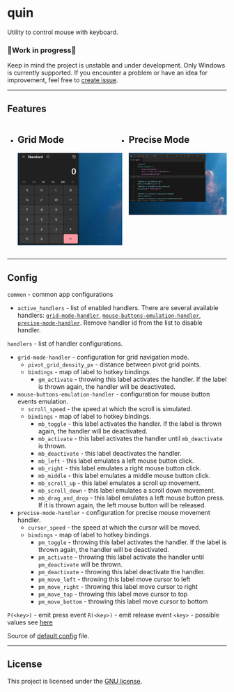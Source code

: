 # quin

Utility to control mouse with keyboard.


### 🚧Work in progress🚧

Keep in mind the project is unstable and under development.
Only Windows is currently supported.
If you encounter a problem or have an idea for improvement,
feel free to [create issue](https://github.com/lkaratl/quin/issues/new).

---

## Features
<div>
    <ul style="display: grid; grid-template-columns: repeat(2, 1fr);" class="columns" data-columns="2">
        <li><h2>Grid Mode</h2>
            <p><img src="docs/grid_mode.gif"/></p></li>
        <li style="margin-left: 15px"><h2>Precise Mode</h2>
            <p><img src="docs/precise_mode.gif"/></p></li>
    </ul>
</div>

---

## Config

`common` - common app configurations

- `active_handlers` - list of enabled handlers.
  There are several available handlers:
  [`grid-mode-handler`](/src/registry/grid_mode_handler.rs),
  [`mouse-buttons-emulation-handler`](/src/registry/mb_emulation_handler.rs),
  [`precise-mode-handler`](/src/registry/precise_mode_handler.rs).
  Remove handler id from the list to disable handler.

`handlers` - list of handler configurations.

- `grid-mode-handler` - configuration for grid navigation mode.
    * `pivot_grid_density_px` - distance between pivot grid points.
    * `bindings` - map of label to hotkey bindings.
        * `gm_activate` - throwing this label activates the handler. If the label is thrown again, the handler will be
          deactivated.
- `mouse-buttons-emulation-handler` - configuration for mouse button events emulation.
    * `scroll_speed` - the speed at which the scroll is simulated.
    * `bindings` - map of label to hotkey bindings.
        * `mb_toggle` - this label activates the handler. If the label is thrown again, the handler will be deactivated.
        * `mb_activate` - this label activates the handler until `mb_deactivate` is thrown.
        * `mb_deactivate` - this label deactivates the handler.
        * `mb_left` - this label emulates a left mouse button click.
        * `mb_right` - this label emulates a right mouse button click.
        * `mb_middle` - this label emulates a middle mouse button click.
        * `mb_scroll_up` - this label emulates a scroll up movement.
        * `mb_scroll_down` - this label emulates a scroll down movement.
        * `mb_drag_and_drop` - this label emulates a left mouse button press. If it is thrown again, the left mouse
          button will be released.
- `precise-mode-handler` - configuration for precise mouse movement handler.
    * `cursor_speed` - the speed at which the cursor will be moved.
    * `bindings` - map of label to hotkey bindings.
        * `pm_toggle` - throwing this label activates the handler. If the label is thrown again, the handler will be
          deactivated.
        * `pm_activate` - throwing this label activate the handler until `pm_deactivate` will be thrown.
        * `pm_deactivate` - throwing this label deactivate the handler.
        * `pm_move_left` - throwing this label move cursor to left
        * `pm_move_right` - throwing this label move cursor to right
        * `pm_move_top` - throwing this label move cursor to top
        * `pm_move_bottom` - throwing this label move cursor to bottom

`P(<key>)` - emit press event
`R(<key>)` - emit release event
`<key>` - possible values
see [here](https://github.com/lkaratl/quin/blob/fdcc29dd016a13399c4e2516176b40232510427e/src/core.rs#L79)

Source of [default config](config.toml) file.

---

## License

This project is licensed under the [GNU license](LICENSE).
